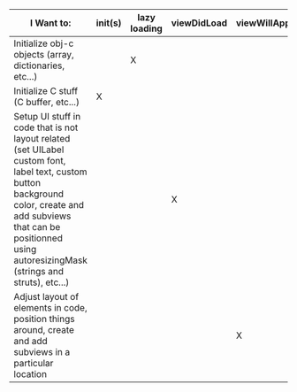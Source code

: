 |I Want to:|init(s)|lazy loading|viewDidLoad|viewWillAppear|
|----------|-------|------------|-----------|--------------|
|Initialize obj-c objects (array, dictionaries, etc...)|  | X |  |  |
|Initialize C stuff (C buffer, etc...)|X|||||
|Setup UI stuff in code that is not layout related (set UILabel custom font, label text, custom button background color, create and add subviews that can be positionned using autoresizingMask (strings and struts), etc...)| | | X | |
|Adjust layout of elements in code, position things around, create and add subviews in a particular location| | | | X |
